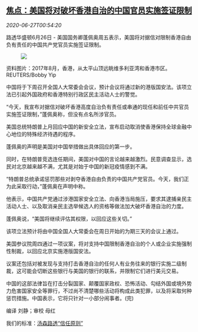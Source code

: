 <!--1593220994000-->
[焦点：美国将对破坏香港自治的中国官员实施签证限制](https://cn.reuters.com/article/usa-hongkong-restroctopms-pompeo-0627-idCNKBS23Y018)
------

<div><i>2020-06-27T00:54:20</i></div><div class="StandardArticleBody_body"><p>路透华盛顿6月26日 - 美国国务卿蓬佩奥周五表示，美国将对据信对限制香港自由负有责任的中国共产党官员实施签证限制。 </p><div class="PrimaryAsset_container"><div class="Image_container" tabindex="-1"><figure class="Image_zoom" style="padding-bottom:"><div class="LazyImage_container LazyImage_dark" style="background-image:none"><img src="//s4.reutersmedia.net/resources/r/?m=02&amp;d=20200627&amp;t=2&amp;i=1523809395&amp;r=LYNXMPEG5Q00S&amp;w=600" aria-label="资料图片：2017年8月，香港，从太平山顶远眺维多利亚湾和香港市区。REUTERS/Bobby Yip"/><div class="LazyImage_image LazyImage_fallback" style="background-image:url(//s4.reutersmedia.net/resources/r/?m=02&amp;d=20200627&amp;t=2&amp;i=1523809395&amp;r=LYNXMPEG5Q00S&amp;w=600);background-position:center center;background-color:inherit"></div></div><div class="Image_expand-button" aria-label="Expand Image Slideshow" role="button" tabindex="0"></div></figure><figcaption><div class="Image_caption"><span>资料图片：2017年8月，香港，从太平山顶远眺维多利亚湾和香港市区。REUTERS/Bobby Yip</span></div></figcaption></div></div><p>中国将于下周召开全国人大常委会会议，预计会议将通过新的港版国安法。该项立法已引起外国政府和香港特别行政区民主活动人士的警觉。 </p><p>“今天，我宣布对据信对破坏香港高度自治负有责任或串通的现任和前任中共官员实施签证限制，”蓬佩奥称，但没有点名所涉官员。 </p><p>美国总统特朗普上月回应中国的新安全立法，宣布启动取消使香港保持全球金融中心地位的特殊经济待遇的程序。 </p><p>蓬佩奥的声明是美国对中国举措做出具体回应的第一步。 </p><p>同时，在特朗普竞选连任期间，美国对中国的言论越来越激烈。民意调查显示，选民对北京越来越不满，尤其是对始于中国的新冠疫情感到不满。 </p><p>“特朗普总统承诺惩罚那些对剥夺香港自由负责的中国共产党官员。今天，我们正为此采取行动，”蓬佩奥在声明中称。 </p><p>他表示，中国共产党通过涉港国家安全立法、向香港当局施压，要求其逮捕亲民主活动人士、以及取消亲民主选举候选人的资格等做法加大破坏香港自治的力度。 </p><p>蓬佩奥说，“美国将继续评估其权限，以回应这些关切。” </p><p>该项立法预计将由中国全国人大常委会在周日开始的为期三天的会议上通过。 </p><p>美国参议院周四通过一项议案，将对支持中国限制香港自治的个人或企业实施强制性制裁，以回应北京实施港版国安法。 </p><p>议案还包括对被发现与支持打击香港自治的任何人有业务往来的银行实施二级制裁，这可能会切断这些银行与美国的银行的联系，并限制它们进行美元交易。 </p><p>中国的这部法律旨在打击分裂国家、颠覆国家政权、恐怖活动、勾结外国或境外势力危害国家安全等罪行，不过尚不清楚哪些活动将构成此类犯罪，以及将采取何种惩罚措施。中国表示，它将只针对一小部分闹事者。(完) </p><div class="Attribution_container"><div class="Attribution_attribution"><p class="Attribution_content">编译 刘静；审校 母红 </p></div></div><div class="StandardArticleBody_trustBadgeContainer"><span class="StandardArticleBody_trustBadgeTitle">我们的标准：</span><span class="trustBadgeUrl"><a href="https://www.thomsonreuters.cn/content/dam/openweb/documents/pdf/china/brochures/about-us-1.pdf">汤森路透“信任原则”</a></span></div></div>
